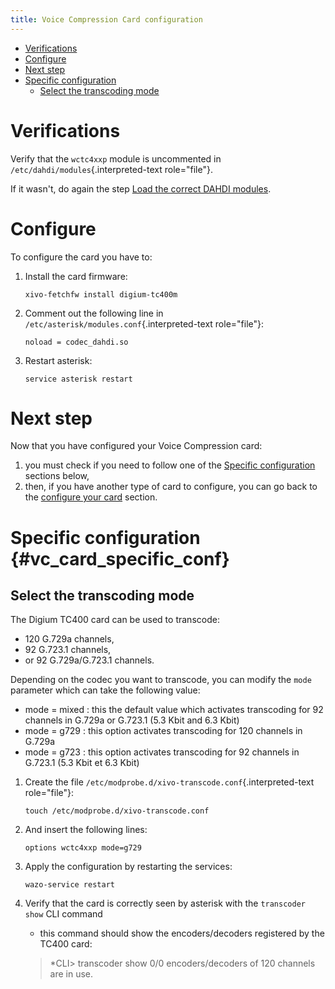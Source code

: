 ```yaml
---
title: Voice Compression Card configuration
---
```


-   [Verifications](#verifications)
-   [Configure](#configure)
-   [Next step](#next-step)
-   [Specific configuration](#vc_card_specific_conf)
    -   [Select the transcoding mode](#select-the-transcoding-mode)

Verifications
=============

Verify that the `wctc4xxp` module is uncommented in
`/etc/dahdi/modules`{.interpreted-text role="file"}.

If it wasn\'t, do again the step [Load the correct DAHDI modules](/uc-doc/administration/hardware/load_modules).

Configure
=========

To configure the card you have to:

1.  Install the card firmware:

        xivo-fetchfw install digium-tc400m

2.  Comment out the following line in
    `/etc/asterisk/modules.conf`{.interpreted-text role="file"}:

        noload = codec_dahdi.so

3.  Restart asterisk:

        service asterisk restart

Next step
=========

Now that you have configured your Voice Compression card:

1.  you must check if you need to follow one of the
    [Specific configuration](/uc-doc/administration/hardware/analog_configuration#vc-card-specific-conf) sections
    below,
2.  then, if you have another type of card to configure, you can go back
    to the [configure your card](/uc-doc/administration/hardware/card_configuration) section.

Specific configuration {#vc_card_specific_conf}
======================

Select the transcoding mode
---------------------------

The Digium TC400 card can be used to transcode:

-   120 G.729a channels,
-   92 G.723.1 channels,
-   or 92 G.729a/G.723.1 channels.

Depending on the codec you want to transcode, you can modify the `mode`
parameter which can take the following value:

-   mode = mixed : this the default value which activates transcoding
    for 92 channels in G.729a or G.723.1 (5.3 Kbit and 6.3 Kbit)
-   mode = g729 : this option activates transcoding for 120 channels in
    G.729a
-   mode = g723 : this option activates transcoding for 92 channels in
    G.723.1 (5.3 Kbit et 6.3 Kbit)

1.  Create the file
    `/etc/modprobe.d/xivo-transcode.conf`{.interpreted-text
    role="file"}:

        touch /etc/modprobe.d/xivo-transcode.conf

2.  And insert the following lines:

        options wctc4xxp mode=g729

3.  Apply the configuration by restarting the services:

        wazo-service restart

4.  Verify that the card is correctly seen by asterisk with the
    `transcoder show` CLI command
    -   this command should show the encoders/decoders registered by the
        TC400 card:

    > \*CLI\> transcoder show 0/0 encoders/decoders of 120 channels are
    > in use.
